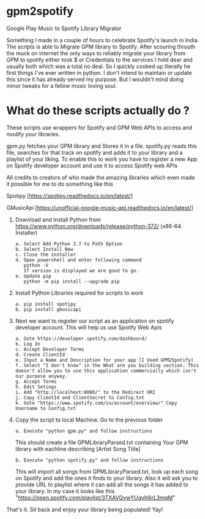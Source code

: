 # gpm2spotify
Google Play Music to Spotify Library Migrator

Something I made in a couple of hours to celebrate Spotify's launch in India. The scripts is able to Migrate GPM library to Spotify. After scouring throuth the muck on internet the only ways to reliably migrate your library from GPM to spotify either took $ or Credentials to the services I hold dear and usually both which was a total no deal. So I quickly cooked up literally he first things I've ever written in python. I don't intend to maintain or update this since it has already served my purpose. But I wouldn't mind doing minor tweaks for a fellow music loving soul.

# What do these scripts actually do ?

These scripts use wrappers for Spotify and GPM Web APIs to access and modify your libraries. 

gpm.py fetches your GPM library and Stores it in a file. spotify.py reads this file, searches for that track on spotify and adds it to your library and a playlist of your liking. To enable this to work you have to register a new App on Spotify developer account and use it to access Spotify web APIs 

All credits to creators of who made the amazing libraries which even made it possible for me to do something like this 

Spotipy [https://spotipy.readthedocs.io/en/latest/]

GMusicApi [https://unofficial-google-music-api.readthedocs.io/en/latest/]


1. 	Download and Install Python from https://www.python.org/downloads/release/python-372/  (x86-64 Installer)

        a. Select Add Python 3.7 to Path Option	
        b. Select Install Now
        c. Close the installer
        d. Open powershell and enter following command
           python -V
           If version is displayed we are good to go.
        e. Update pip
           python -m pip install --upgrade pip
	   
2.  Install Python Libraries required for scripts to work
        
        a. pip install spotipy
        b. pip install gmusicapi

3.	Next we want to register our script as an application on spotify developer account. This will help us use Spotify Web Apis

        a. Goto https://developer.spotify.com/dashboard/
        b. Log In
        c. Accept Developer Terms
        d. Create ClientId
        e. Input a Name and Description for your app (I Used GPM2Spotify)
        f. Select "I don't know" in the What are you building section. This doesn't allow you to use this application commercially which isn't our purpose anyway.
        g. Accept Terms
        h. Edit Setings
        i. Add "http://localhost:8080/" to the Redirect URI
        j. Copy ClientId and ClientSecret to Config.txt
        k. Goto "https://www.spotify.com/in/account/overview/" Copy Username to Config.txt

4.  Copy the script to local Machine. Go to the previous folder
	
        a. Execute "python gpm.py" and follow instructions
    This should create a file GPMLibraryParsed.txt containing Your GPM library with eachline describing [Artist Song Title]
        
        b. Execute "python spotify.py" and follow instructions
    This will import all songs from GPMLibraryParsed.txt, look up each song on Spotify and add the ones it finds to your library. Also it will ask you to provide URL to playlist where it can add all the songs it has added to your library. In my case it looks like this "https://open.spotify.com/playlist/3TXAVQywYUgvhllirL3mqM"
	   
That's it. Sit back and enjoy your library being populated! Yay!
